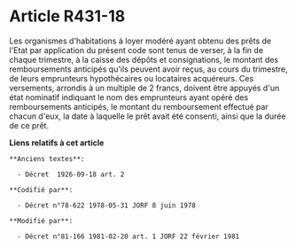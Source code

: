 # Article R431-18

Les organismes d'habitations à loyer modéré ayant obtenu des prêts de l'Etat par application du présent code sont tenus de
verser, à la fin de chaque trimestre, à la caisse des dépôts et consignations, le montant des remboursements anticipés qu'ils
peuvent avoir reçus, au cours du trimestre, de leurs emprunteurs hypothécaires ou locataires acquéreurs. Ces versements,
arrondis à un multiple de 2 francs, doivent être appuyés d'un état nominatif indiquant le nom des emprunteurs ayant opéré des
remboursements anticipés, le montant du remboursement effectué par chacun d'eux, la date à laquelle le prêt avait été
consenti, ainsi que la durée de ce prêt.

**Liens relatifs à cet article**

	**Anciens textes**:

	  - Décret  1926-09-18 art. 2

	**Codifié par**:

	  - Décret n°78-622 1978-05-31 JORF 8 juin 1978

	**Modifié par**:

	  - Décret n°81-166 1981-02-20 art. 1 JORF 22 février 1981
